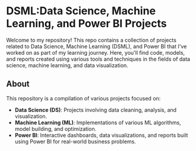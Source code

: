 # DSML:Data Science, Machine Learning, and Power BI Projects

Welcome to my repository! This repo contains a collection of projects related to Data Science, Machine Learning (DSML), and Power BI that I've worked on as part of my learning journey. Here, you'll find code, models, and reports created using various tools and techniques in the fields of data science, machine learning, and data visualization.

## About

This repository is a compilation of various projects focused on:
- **Data Science (DS)**: Projects involving data cleaning, analysis, and visualization.
- **Machine Learning (ML)**: Implementations of various ML algorithms, model building, and optimization.
- **Power BI**: Interactive dashboards, data visualizations, and reports built using Power BI for real-world business problems.
